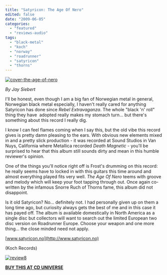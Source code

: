 ```yaml
---
title: "Satyricon: The Age Of Nero"
edited: false
date: "2009-06-05"
categories:
  - "featured"
  - "reviews-audio"
tags:
  - "black-metal"
  - "koch"
  - "norway"
  - "roadrunner"
  - "satyricon"
  - "thorns"
---
```


[![cover-the-age-of-nero](http://www.hellbound.ca/wp-content/uploads/2009/06/cover-the-age-of-nero-300x297.jpg "cover-the-age-of-nero")](http://www.hellbound.ca/wp-content/uploads/2009/06/cover-the-age-of-nero.jpg)

_By Jay Siebert_

I'll be honest, even though I am a big fan of Norwegian metal in general, Norwegian black metal especially, I haven't really cared for anything Satyricon has done since _Rebel Extravaganza_. The whole "black 'n' roll" thing they have  adopted really makes my stomach turn... but there's something about this record I really dig.

I know I can feel flames coming when I say this, but the old vibe this record gives is pretty damn pleasing to the ears. With obvious new elements mixed in and a pretty slick production - it was recorded at Sound Studios in Van Nuys, California where Metallica recorded _Death Magnetic_ - you'll be surprised to hear that this album still sounds dirty and mean in this humble reviewer's opinion.

One of the things you'll notice right off is Frost's drumming on this record: he really seems have to locked in with this guitars this time around and almost everything played fits very well. _The Age Of Nero_ teems with groove and melody which will keep your foot tapping through out. Once again co-written by the infamous Snorre Ruch of Thorns fame, this album did not disappoint.

Is it old Satyricon? No... definitely not. I had personally given up on them a long time ago, but curiosity always gets the best of me and in this case it has payed off. The album is available domestically in North America as a single disc but collectors will want to search out the limited European two disc version on Roadrunner Europe. Choose your weapon and one more thing... the close minded need not apply.

[www.satyricon.no](http://www.satyricon.no)

(Koch Records)

[![review8](http://www.hellbound.ca/wp-content/uploads/2009/06/review8.png "review8")](http://www.hellbound.ca/wp-content/uploads/2009/06/review8.png)

[**BUY THIS AT CD UNIVERSE**](http://www.cduniverse.com/productinfo.asp?pid=7770090&style=music&frm=lk_hellbound "Buy Satyricon: Age of Nero at CD Universe")
